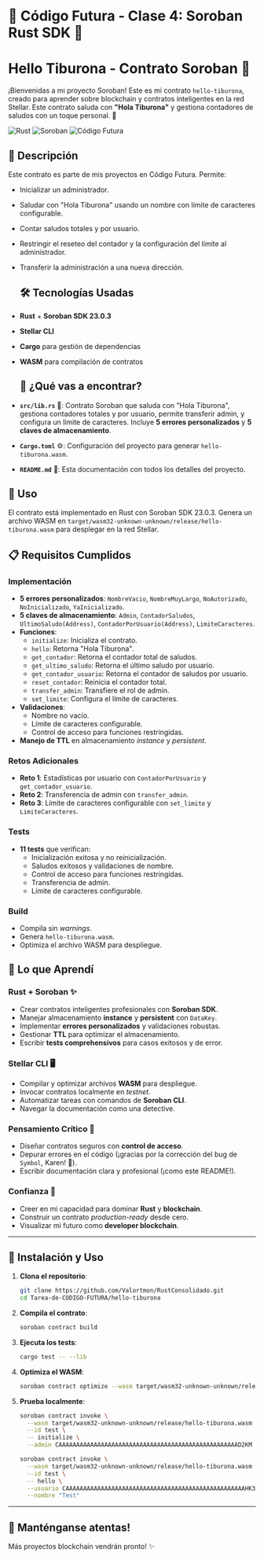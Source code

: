 # 🌟 Código Futura - Clase 4: Soroban Rust SDK 🌟
# Hello Tiburona - Contrato Soroban 🦈

¡Bienvenidas a mi proyecto Soroban! Este es mi contrato `hello-tiburona`, creado para aprender sobre blockchain y contratos inteligentes en la red Stellar. Este contrato saluda con **"Hola Tiburona"** y gestiona contadores de saludos con un toque personal. 🚀

![Rust](https://img.shields.io/badge/Rust-000000?style=flat-square&logo=rust&logoColor=white)
![Soroban](https://img.shields.io/badge/Soroban-Stellar-blue?style=flat-square)
![Código Futura](https://img.shields.io/badge/Código_Futura-2025-green?style=flat-square)

## 📖 Descripción

Este contrato es parte de mis proyectos en Código Futura. Permite:
- Inicializar un administrador.
- Saludar con "Hola Tiburona" usando un nombre con límite de caracteres configurable.
- Contar saludos totales y por usuario.
- Restringir el reseteo del contador y la configuración del límite al administrador.
- Transferir la administración a una nueva dirección.

  ## 🛠️ Tecnologías Usadas
- **Rust** + **Soroban SDK 23.0.3**
- **Stellar CLI**
- **Cargo** para gestión de dependencias
- **WASM** para compilación de contratos

  ## 📂 ¿Qué vas a encontrar?
- **`src/lib.rs`** 🦀: Contrato Soroban que saluda con "Hola Tiburona", gestiona contadores totales y por usuario, permite transferir admin, y configura un límite de caracteres. Incluye **5 errores personalizados** y **5 claves de almacenamiento**.
- **`Cargo.toml`** ⚙️: Configuración del proyecto para generar `hello-tiburona.wasm`.
- **`README.md`** 📖: Esta documentación con todos los detalles del proyecto.

## 🚀 Uso

El contrato está implementado en Rust con Soroban SDK 23.0.3. Genera un archivo WASM en `target/wasm32-unknown-unknown/release/hello-tiburona.wasm` para desplegar en la red Stellar.

## 📋 Requisitos Cumplidos

### Implementación
- **5 errores personalizados**: `NombreVacio`, `NombreMuyLargo`, `NoAutorizado`, `NoInicializado`, `YaInicializado`.
- **5 claves de almacenamiento**: `Admin`, `ContadorSaludos`, `UltimoSaludo(Address)`, `ContadorPorUsuario(Address)`, `LimiteCaracteres`.
- **Funciones**:
  - `initialize`: Inicializa el contrato.
  - `hello`: Retorna "Hola Tiburona".
  - `get_contador`: Retorna el contador total de saludos.
  - `get_ultimo_saludo`: Retorna el último saludo por usuario.
  - `get_contador_usuario`: Retorna el contador de saludos por usuario.
  - `reset_contador`: Reinicia el contador total.
  - `transfer_admin`: Transfiere el rol de admin.
  - `set_limite`: Configura el límite de caracteres.
- **Validaciones**:
  - Nombre no vacío.
  - Límite de caracteres configurable.
  - Control de acceso para funciones restringidas.
- **Manejo de TTL** en almacenamiento *instance* y *persistent*.

### Retos Adicionales
- **Reto 1**: Estadísticas por usuario con `ContadorPorUsuario` y `get_contador_usuario`.
- **Reto 2**: Transferencia de admin con `transfer_admin`.
- **Reto 3**: Límite de caracteres configurable con `set_limite` y `LimiteCaracteres`.

### Tests
- **11 tests** que verifican:
  - Inicialización exitosa y no reinicialización.
  - Saludos exitosos y validaciones de nombre.
  - Control de acceso para funciones restringidas.
  - Transferencia de admin.
  - Límite de caracteres configurable.

### Build
- Compila sin *warnings*.
- Genera `hello-tiburona.wasm`.
- Optimiza el archivo WASM para despliegue.
  
## 🎯 Lo que Aprendí

### Rust + Soroban ✨
- Crear contratos inteligentes profesionales con **Soroban SDK**.
- Manejar almacenamiento **instance** y **persistent** con `DataKey`.
- Implementar **errores personalizados** y validaciones robustas.
- Gestionar **TTL** para optimizar el almacenamiento.
- Escribir **tests comprehensivos** para casos exitosos y de error.

### Stellar CLI 🖥️
- Compilar y optimizar archivos **WASM** para despliegue.
- Invocar contratos localmente en *testnet*.
- Automatizar tareas con comandos de **Soroban CLI**.
- Navegar la documentación como una detective.

### Pensamiento Crítico 🧠
- Diseñar contratos seguros con **control de acceso**.
- Depurar errores en el código (¡gracias por la corrección del bug de `Symbol`, Karen! 🦈).
- Escribir documentación clara y profesional (¡como este README!).

### Confianza 💪
- Creer en mi capacidad para dominar **Rust** y **blockchain**.
- Construir un contrato *production-ready* desde cero.
- Visualizar mi futuro como **developer blockchain**.

---

## 🚀 Instalación y Uso

1. **Clona el repositorio**:
   ```bash
   git clone https://github.com/Valortmon/RustConsolidado.git
   cd Tarea-de-CODIGO-FUTURA/hello-tiburona
   ```

2. **Compila el contrato**:
   ```bash
   soroban contract build
   ```

3. **Ejecuta los tests**:
   ```bash
   cargo test -- --lib
   ```

4. **Optimiza el WASM**:
   ```bash
   soroban contract optimize --wasm target/wasm32-unknown-unknown/release/hello-tiburona.wasm
   ```

5. **Prueba localmente**:
   ```bash
   soroban contract invoke \
     --wasm target/wasm32-unknown-unknown/release/hello-tiburona.wasm \
     --id test \
     -- initialize \
     --admin CAAAAAAAAAAAAAAAAAAAAAAAAAAAAAAAAAAAAAAAAAAAAAAAAAAAD2KM
   ```

   ```bash
   soroban contract invoke \
     --wasm target/wasm32-unknown-unknown/release/hello-tiburona.wasm \
     --id test \
     -- hello \
     --usuario CAAAAAAAAAAAAAAAAAAAAAAAAAAAAAAAAAAAAAAAAAAAAAAAAAAAHK3M \
     --nombre "Test"
   ```

---

## 🦈 Manténganse atentas!
Más proyectos blockchain vendrán pronto! ✨
